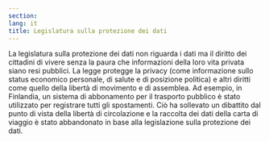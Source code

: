 ```yaml
---
section: 
lang: it
title: Legislatura sulla protezione dei dati
---
```


La legislatura sulla protezione dei dati non riguarda i dati ma il diritto dei cittadini di vivere senza la paura che informazioni della loro vita privata siano resi pubblici. La legge protegge la privacy (come informazione sullo status economico personale, di salute e di posizione politica) e altri diritti come quello della libertà di movimento e di assemblea. Ad esempio, in Finlandia, un sistema di abbonamento per il trasporto pubblico è stato utilizzato per registrare tutti gli spostamenti. Ciò ha sollevato un dibattito dal punto di vista della libertà di circolazione e la raccolta dei dati della carta di viaggio è stato abbandonato in base alla legislazione sulla protezione dei dati.
